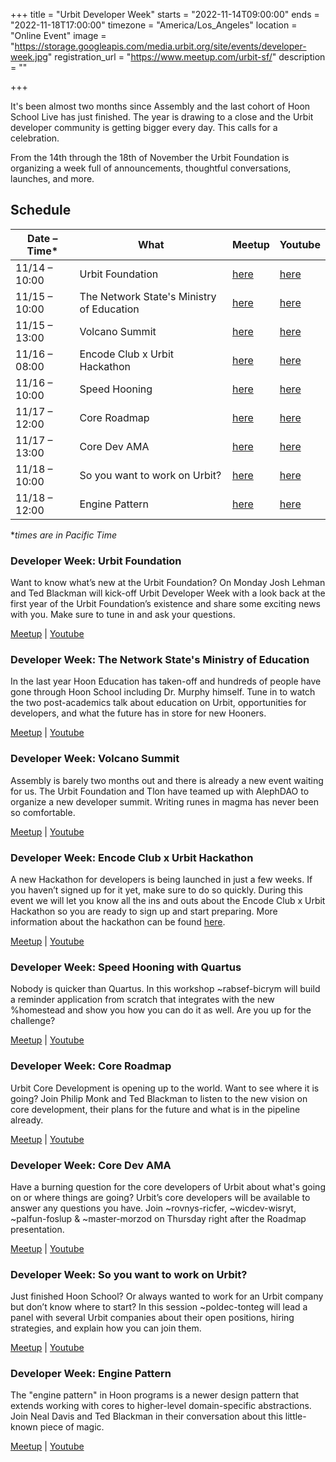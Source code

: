 +++
title = "Urbit Developer Week"
starts = "2022-11-14T09:00:00"
ends = "2022-11-18T17:00:00"
timezone = "America/Los_Angeles"
location = "Online Event"
image = "https://storage.googleapis.com/media.urbit.org/site/events/developer-week.jpg"
registration_url = "https://www.meetup.com/urbit-sf/"
description = ""

+++

It's been almost two months since Assembly and the last cohort of Hoon School Live has just finished. The year is drawing to a close and the Urbit developer community is getting bigger every day. This calls for a celebration.

From the 14th through the 18th of November the Urbit Foundation is organizing a week full of announcements, thoughtful conversations, launches, and more.

## Schedule
| Date – Time*   | What                          | Meetup                                                    | Youtube                                              |
|---------------|-------------------------------|-----------------------------------------------------------|------------------------------------------------------|
| 11/14 – 10:00 | Urbit Foundation              | [here](https://www.meetup.com/urbit-sf/events/289623363/) | [here](https://www.youtube.com/watch?v=xCxHvkS9o8g ) |
| 11/15 – 10:00 | The Network State's Ministry of Education| [here](https://www.meetup.com/urbit-sf/events/289629398/) | [here](https://www.youtube.com/watch?v=dTpw2DG6WBc)  |
| 11/15 – 13:00 | Volcano Summit                | [here](https://www.meetup.com/urbit-sf/events/289629419/) | [here](https://www.youtube.com/watch?v=ckFsPr-DXNE)  |
| 11/16 – 08:00 | Encode Club x Urbit Hackathon | [here](https://www.meetup.com/urbit-sf/events/289646836)  | [here](https://www.youtube.com/watch?v=Mn_kGE9Ndbw)  |
| 11/16 – 10:00 | Speed Hooning                 | [here](https://www.meetup.com/urbit-sf/events/289629435/) | [here](https://www.youtube.com/watch?v=eRz3s9dQZe8)  |
| 11/17 – 12:00 | Core Roadmap                  | [here](https://www.meetup.com/urbit-sf/events/289629450/) | [here](https://www.youtube.com/watch?v=BJaRloyA02Y)  |
| 11/17 – 13:00 | Core Dev AMA                  | [here](https://www.meetup.com/urbit-sf/events/289629467/) | [here](https://www.youtube.com/watch?v=SI_B7H8tSRE)  |
| 11/18 – 10:00 | So you want to work on Urbit? | [here](https://www.meetup.com/urbit-sf/events/289629483/) | [here](https://www.youtube.com/watch?v=j96Gb6dXaNs)  |
| 11/18 – 12:00 | Engine Pattern                | [here](https://www.meetup.com/urbit-sf/events/289629506/) | [here](https://www.youtube.com/watch?v=T4VyW72zX0w)  |

**times are in Pacific Time*

### Developer Week: Urbit Foundation
Want to know what’s new at the Urbit Foundation? On Monday Josh Lehman and Ted Blackman will kick-off Urbit Developer Week with a look back at the first year of the Urbit Foundation’s existence and share some exciting news with you. Make sure to tune in and ask your questions.

[Meetup](https://www.meetup.com/urbit-sf/events/289623363/) | [Youtube](https://www.youtube.com/watch?v=xCxHvkS9o8g )

### Developer Week: The Network State's Ministry of Education
In the last year Hoon Education has taken-off and hundreds of people have gone through Hoon School including Dr. Murphy himself. Tune in to watch the two post-academics talk about education on Urbit, opportunities for developers, and what the future has in store for new Hooners.

[Meetup](https://www.meetup.com/urbit-sf/events/289629398/) | [Youtube](https://www.youtube.com/watch?v=dTpw2DG6WBc)  

### Developer Week: Volcano Summit
Assembly is barely two months out and there is already a new event waiting for us. The Urbit Foundation and Tlon have teamed up with AlephDAO to organize a new developer summit. Writing runes in magma has never been so comfortable.

[Meetup](https://www.meetup.com/urbit-sf/events/289629419/) | [Youtube](https://www.youtube.com/watch?v=ckFsPr-DXNE)

### Developer Week: Encode Club x Urbit Hackathon
A new Hackathon for developers is being launched in just a few weeks. If you haven’t signed up for it yet, make sure to do so quickly. During this event we will let you know all the ins and outs about the Encode Club x Urbit Hackathon so you are ready to sign up and start preparing. More information about the hackathon can be found [here](https://www.encode.club/urbit-hackathon).

[Meetup](https://www.meetup.com/urbit-sf/events/289646836)  | [Youtube](https://www.youtube.com/watch?v=Mn_kGE9Ndbw)

### Developer Week: Speed Hooning with Quartus
Nobody is quicker than Quartus. In this workshop ~rabsef-bicrym will build a reminder application from scratch that integrates with the new %homestead and show you how you can do it as well. Are you up for the challenge?

[Meetup](https://www.meetup.com/urbit-sf/events/289629435/) | [Youtube](https://www.youtube.com/watch?v=eRz3s9dQZe8)

### Developer Week: Core Roadmap
Urbit Core Development is opening up to the world. Want to see where it is going? Join Philip Monk and Ted Blackman to listen to the new vision on core development, their plans for the future and what is in the pipeline already.

[Meetup](https://www.meetup.com/urbit-sf/events/289629450/) | [Youtube](https://www.youtube.com/watch?v=BJaRloyA02Y)

### Developer Week: Core Dev AMA
Have a burning question for the core developers of Urbit about what's going on or where things are going? Urbit’s core developers will be available to answer any questions you have. Join ~rovnys-ricfer, ~wicdev-wisryt, ~palfun-foslup & ~master-morzod on Thursday right after the Roadmap presentation.  

[Meetup](https://www.meetup.com/urbit-sf/events/289629467/) | [Youtube](https://www.youtube.com/watch?v=SI_B7H8tSRE)

### Developer Week: So you want to work on Urbit?
Just finished Hoon School? Or always wanted to work for an Urbit company but don’t know where to start? In this session ~poldec-tonteg will lead a panel with several Urbit companies about their open positions, hiring strategies, and explain how you can join them.

[Meetup](https://www.meetup.com/urbit-sf/events/289629483/) | [Youtube](https://www.youtube.com/watch?v=j96Gb6dXaNs)

### Developer Week: Engine Pattern
The "engine pattern" in Hoon programs is a newer design pattern that extends working with cores to higher-level domain-specific abstractions. Join Neal Davis and Ted Blackman in their conversation about this little-known piece of magic.

[Meetup](https://www.meetup.com/urbit-sf/events/289629506/) | [Youtube](https://www.youtube.com/watch?v=T4VyW72zX0w)
